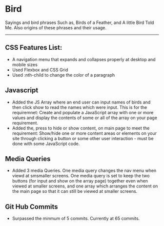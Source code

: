 # Bird
Sayings and bird phrases
Such as, Birds of a Feather,  and A little Bird Told Me. 
Also origins of these phrases and their usage. 

---
## CSS Features List:
* A navigation menu that expands and collapses properly at desktop and mobile sizes
* Used Flexbox and CSS Grid
* Used  :nth-child to change the color of a paragraph


## Javascript
* Added the JS Array where an end user can input names of birds and then click show to read the names which were input. This is for the requiremnet: Create and populate a JavaScript array with one or more values and display the contents of some or all of the array on your page requirement. 
* Added the,  press to hide or show content,  on main page to meet the requirement: Show/hide one or more content areas or elements on your site through clicking a button or some other user interaction - must be done with some JavaScript code. 

## Media Queries
* Added 3 media Queries. One media query changes the nav menu when viewd at smsmaller screens. One media query is set to keep the two buttons (for input and show on the array page) together even when viewed at smaller screens, and  one array which arranges the content on the main page so that it can still be viewed at smaller screens. 

## Git Hub Commits
* Surpassed the minmum of 5 commits. Currently at 65 commits.
